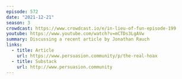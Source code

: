 ```yaml
---
episode: 572
date: "2021-12-21"
season: 3
crowdcast: https://www.crowdcast.io/e/in-lieu-of-fun-episode-199
youtube: https://www.youtube.com/watch?v=mCTDs3LgAVw
summary: Discussing a recent article by Jonathan Rauch
links:
  - title: Article
    url: https://www.persuasion.community/p/the-real-hoax
  - title: Substack
    url: http://www.persuasion.community
---
```

